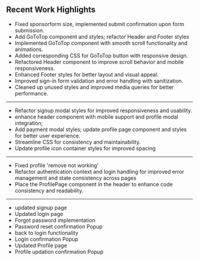 ## Recent Work Highlights

- Fixed sponsorform size, implemented submit confirmation upon form submission.
- Add GoToTop component and styles; refactor Header and Footer styles
- Implemented GoToTop component with smooth scroll functionality and animations.
- Added corresponding CSS for GoToTop button with responsive design.
- Refactored Header component to improve scroll behavior and mobile responsiveness.
- Enhanced Footer styles for better layout and visual appeal.
- Improved sign-in form validation and error handling with sanitization.
- Cleaned up unused styles and improved media queries for better performance.
---
- Refactor signup modal styles for improved responsiveness and usability. 
- enhance header component with mobile support and profile modal integration;
- Add payment modal styles; update profile page component and styles for better user experience.
- Streamline CSS for consistency and maintainability.
- Update profile icon container styles for improved spacing
---
- Fixed profile 'remove not working'
- Refactor authentication context and login handling for improved error management and state consistency across pages
- Place the ProfilePage component in the header to enhance code consistency and readability.
---
- updated signup page
- Updated login page
- Forgot password implementation 
- Password reset confirmation Popup
- back to login functionality 
- Login confirmation Popup
- Updated Profile page
- Profile updation confirmation Popup
